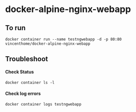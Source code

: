 # docker-alpine-nginx-webapp

## To run
```
docker container run --name testngwebapp -d -p 80:80 vincenthome/docker-alpine-nginx-webapp
```

## Troubleshoot

#### Check Status
```
docker container ls -l   
```

#### Check log errors
```
docker container logs testngwebapp
```

